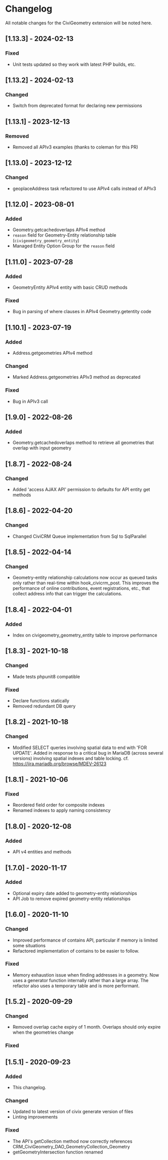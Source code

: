 # Changelog
All notable changes for the CiviGeometry extension will be noted here.

## [1.13.3] - 2024-02-13
### Fixed
 - Unit tests updated so they work with latest PHP builds, etc.

## [1.13.2] - 2024-02-13
### Changed
 - Switch from deprecated format for declaring new permissions

## [1.13.1] - 2023-12-13
### Removed
 - Removed all APIv3 examples (thanks to coleman for this PR)

## [1.13.0] - 2023-12-12
### Changed
 - geoplaceAddress task refactored to use APIv4 calls instead of APIv3

## [1.12.0] - 2023-08-01
### Added
 - Geometry.getcachedoverlaps APIv4 method
 - `reason` field for Geometry-Entity relationship table (`civigeometry_geometry_entity`)
 - Managed Entity Option Group for the `reason` field

## [1.11.0] - 2023-07-28
### Added
 - GeometryEntity APIv4 entity with basic CRUD methods
### Fixed
 - Bug in parsing of where clauses in APIv4 Geometry.getentity code

## [1.10.1] - 2023-07-19
### Added
 - Address.getgeometries APIv4 method
### Changed
 - Marked Address.getgeometries APIv3 method as deprecated
### Fixed
 - Bug in APIv3 call

## [1.9.0] - 2022-08-26
### Added
 - Geometry.getcachedoverlaps method to retrieve all geometries that overlap with input geometry
## [1.8.7] - 2022-08-24
### Changed
 - Added 'access AJAX API' permission to defaults for API entity get methods

## [1.8.6] - 2022-04-20
### Changed
 - Changed CiviCRM Queue implementation from Sql to SqlParallel

## [1.8.5] - 2022-04-14
### Changed
 - Geometry-entity relationship calculations now occur as queued tasks only
   rather than real-time within hook_civicrm_post. This improves the performance
   of online contributions, event registrations, etc., that collect address info
   that can trigger the calculations.
## [1.8.4] - 2022-04-01
### Added
 - Index on civigeometry_geometry_entity table to improve performance

## [1.8.3] - 2021-10-18
### Changed
 - Made tests phpunit8 compatible

### Fixed
 - Declare functions statically
 - Removed redundant DB query

## [1.8.2] - 2021-10-18
### Changed
 - Modified SELECT queries involving spatial data to end with 'FOR UPDATE'. Added
   in response to a critical bug in MariaDB (across several versions) involving
   spatial indexes and table locking.
   cf. https://jira.mariadb.org/browse/MDEV-26123

## [1.8.1] - 2021-10-06
### Fixed
 - Reordered field order for composite indexes
 - Renamed indexes to apply naming consistency

## [1.8.0] - 2020-12-08
### Added
 - API v4 entities and methods

## [1.7.0] - 2020-11-17
### Added
 - Optional expiry date added to geometry-entity relationships
 - API Job to remove expired geometry-entity relationships

## [1.6.0] - 2020-11-10
### Changed
 - Improved performance of contains API, particular if memory is limited some situations
 - Refactored implementation of contains to be easier to follow.

### Fixed
 - Memory exhaustion issue when finding addresses in a geometry. Now uses a generator function
   internally rather than a large array. The refactor also uses a temporary table and is more
   performant.

## [1.5.2] - 2020-09-29
### Changed
 - Removed overlap cache expiry of 1 month. Overlaps should only expire when the geometries change

### Fixed

## [1.5.1] - 2020-09-23
### Added
 - This changelog.

### Changed
 - Updated to latest version of civix generate version of files
 - Linting improvements

### Fixed
 - The API's getCollection method now correctly references CRM_CiviGeometry_DAO_GeometryCollection_Geometry
 - getGeometryIntersection function renamed
